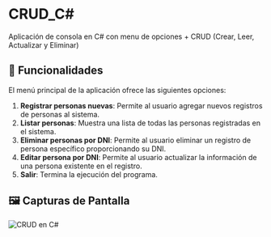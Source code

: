 # CRUD_C#
Aplicación de consola en C# con menu de opciones + CRUD (Crear, Leer, Actualizar y Eliminar) 

## 🌟 Funcionalidades

El menú principal de la aplicación ofrece las siguientes opciones:

1. **Registrar personas nuevas**: Permite al usuario agregar nuevos registros de personas al sistema.
2. **Listar personas**: Muestra una lista de todas las personas registradas en el sistema.
3. **Eliminar personas por DNI**: Permite al usuario eliminar un registro de persona específico proporcionando su DNI.
4. **Editar persona por DNI**: Permite al usuario actualizar la información de una persona existente en el registro.
5. **Salir**: Termina la ejecución del programa.

## 🖼️ Capturas de Pantalla

![CRUD en C#](src/main/resources/img/fond_crud.png)
